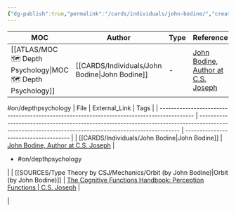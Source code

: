 ```yaml
---
{"dg-publish":true,"permalink":"/cards/individuals/john-bodine/","created":"2023-04-22T10:57:20.572+02:00","updated":"2023-04-26T18:53:39.446+02:00"}
---
```


| MOC                                                             | Author                                            | Type | Reference                                                                |
| --------------------------------------------------------------- | ------------------------------------------------- | ---- | ------------------------------------------------------------------------ |
| [[ATLAS/MOC 🗺️ Depth Psychology\|MOC 🗺️ Depth Psychology]] | [[CARDS/Individuals/John Bodine\|John Bodine]] | \-   | [John Bodine, Author at C.S. Joseph](https://csjoseph.life/author/john/) |

#on/depthpsychology 
| File                                                                                       | External_Link                                                                                                                                         | Tags                                  |
| ------------------------------------------------------------------------------------------ | ----------------------------------------------------------------------------------------------------------------------------------------------------- | ------------------------------------- |
| [[CARDS/Individuals/John Bodine\|John Bodine]]                                          | [John Bodine, Author at C.S. Joseph](https://csjoseph.life/author/john/)                                                                              | <ul><li>#on/depthpsychology</li></ul> |
| [[SOURCES/Type Theory by CSJ/Mechanics/Orbit (by John Bodine)\|Orbit (by John Bodine)]] | [The Cognitive Functions Handbook: Perception Functions \| C.S. Joseph](https://csjoseph.life/the-cognitive-functions-handbook-perception-functions/) | <ul></ul>                             |

